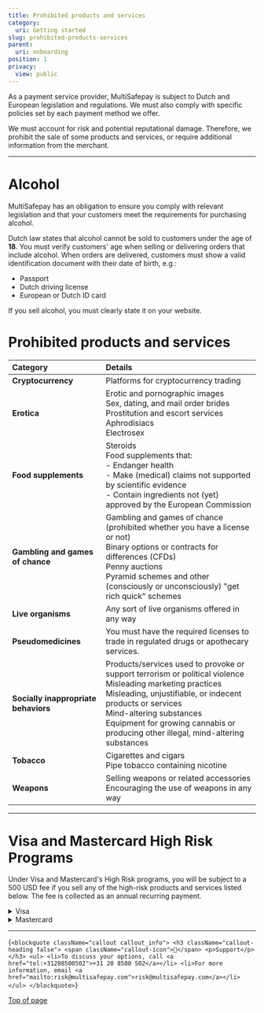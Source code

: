 ```yaml
---
title: Prohibited products and services
category:
  uri: Getting started
slug: prohibited-products-services
parent:
  uri: onboarding
position: 1
privacy:
  view: public
---
```


As a payment service provider, MultiSafepay is subject to Dutch and European legislation and regulations. We must also comply with specific policies set by each payment method we offer.

We must account for risk and potential reputational damage. Therefore, we prohibit the sale of some products and services, or require additional information from the merchant.

***

# Alcohol

MultiSafepay has an obligation to ensure you comply with relevant legislation and that your customers meet the requirements for purchasing alcohol.

Dutch law states that alcohol cannot be sold to customers under the age of **18**. You must verify customers' age when selling or delivering orders that include alcohol. When orders are delivered, customers must show a valid identification document with their date of birth, e.g.:

* Passport
* Dutch driving license
* European or Dutch ID card

If you sell alcohol, you must clearly state it on your website.

# Prohibited products and services

| Category                             | Details                                                                                                                                                                                                                                                                                                          |
| :----------------------------------- | :--------------------------------------------------------------------------------------------------------------------------------------------------------------------------------------------------------------------------------------------------------------------------------------------------------------- |
| **Cryptocurrency**                   | Platforms for cryptocurrency trading                                                                                                                                                                                                                                                                             |
| **Erotica**                          | Erotic and pornographic images <br /> Sex, dating, and mail order brides <br /> Prostitution and escort services <br /> Aphrodisiacs <br /> Electrosex                                                                                                                                                           |
| **Food supplements**                 | Steroids <br /> Food supplements that: <br /> - Endanger health <br /> - Make (medical) claims not supported by scientific evidence <br /> - Contain ingredients not (yet) approved by the European Commission                                                                                                   |
| **Gambling and games of chance**     | Gambling and games of chance (prohibited whether you have a license or not) <br /> Binary options or contracts for differences (CFDs) <br /> Penny auctions <br /> Pyramid schemes and other (consciously or unconsciously) "get rich quick" schemes                                                             |
| **Live organisms**                   | Any sort of live organisms offered in any way                                                                                                                                                                                                                                                                    |
| **Pseudomedicines**                  | You must have the required licenses to trade in regulated drugs or apothecary services.                                                                                                                                                                                                                          |
| **Socially inappropriate behaviors** | Products/services used to provoke or support terrorism or political violence <br /> Misleading marketing practices <br /> Misleading, unjustifiable, or indecent products or services <br /> Mind-altering substances <br /> Equipment for growing cannabis or producing other illegal, mind-altering substances |
| **Tobacco**                          | Cigarettes and cigars <br /> Pipe tobacco containing nicotine                                                                                                                                                                                                                                                    |
| **Weapons**                          | Selling weapons or related accessories <br /> Encouraging the use of weapons in any way                                                                                                                                                                                                                          |

***

# Visa and Mastercard High Risk Programs

Under Visa and Mastercard's High Risk programs, you will be subject to a 500 USD fee if you sell any of the high-risk products and services listed below. The fee is collected as an annual recurring payment.

<details id="visa">
  <summary>Visa</summary>

  <br />

  | Code                                               | Description                                                                        |
  | :------------------------------------------------- | :--------------------------------------------------------------------------------- |
  | 5122: Drugs, drug proprietaries, druggist sundries | Sale of prescription-required drugs, cross-border card-absent transactions         |
  | 5912: Drug stores, pharmacies                      | Sale of prescription-required drugs, cross-border card-absent transactions         |
  | 5962: Direct marketing                             | Travel-related arrangement services                                                |
  | 5966: Direct marketing                             | Outbound telemarketing                                                             |
  | 5967: Direct marketing                             | Inbound telemarketing                                                              |
  | 5993: Cigar stores and stands                      | Sale of cigarettes in a card-absent environment                                    |
  | 7273: Dating services                              | Card absent transactions                                                           |
  | 7995: Betting                                      | Lottery tickets, casino gaming chips, off-track betting, and wagers at race tracks |
  | 4816: Computer network/information services        | Card-absent environment transactions                                               |
  | 5816: Digital goods/games                          | Card-absent environment transactions                                               |
  | 6051: Non-financial institutions                   | Card-absent environment transactions                                               |
  | n/a                                                | Merchants that fall under the Excessive Chargeback Program                         |
  | n/a                                                | Sale of replicas and "inspired by" items                                           |
</details>

<details id="mastercard">
  <summary>Mastercard</summary>

  <br />

  | Code             | Description                                                |
  | :--------------- | :--------------------------------------------------------- |
  | 5967, 7841       | Non-face-to-face adult content and services                |
  | 7801, 7802, 7995 | Non-face-to-face gambling                                  |
  | 5122, 5912       | Non-face-to-face pharmaceuticals                           |
  | 5993             | Non-face-to-face tobacco products                          |
  | 7994             | Skill games                                                |
  | 4816             | High-risk cyberlocker                                      |
  | 6211             | High-risk securities                                       |
  | 6051             | Cryptocurrencies                                           |
  | 5968             | Negative option billing                                    |
  | n/a              | Merchants that fall under the Excessive Chargeback Program |
  | n/a              | Sale of replicas and "inspired by" items                   |
</details>

***

<HTMLBlock>{`
    <blockquote className="callout callout_info">
      <h3 className="callout-heading false">
        <span className="callout-icon">💬</span>
        <p>Support</p>
      </h3>
      <ul>
        <li>To discuss your options, call <a href="tel:+31208500502">+31 20 8500 502</a></li>
        <li>For more information, email <a href="mailto:risk@multisafepay.com">risk@multisafepay.com</a></li>
      </ul>
    </blockquote>
`}</HTMLBlock>

[Top of page](#)

